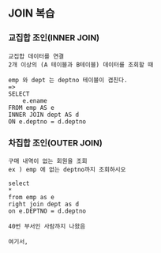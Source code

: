 ## JOIN 복습
### 교집합 조인(INNER JOIN)
    교집합 데이터를 연결
    2개 이상의 (A 테이블과 B테이블) 데이터를 조회할 때

    emp 와 dept 는 deptno 테이블이 겹친다.
    =>
    SELECT
        e.ename
    FROM emp AS e
    INNER JOIN dept AS d
    ON e.deptno = d.deptno

### 차집합 조인(OUTER JOIN)
    구매 내역이 없는 회원을 조회
    ex ) emp 에 없는 deptno까지 조회하시오

    select 
    *
    from emp as e
    right join dept as d
    on e.DEPTNO = d.deptno

    40번 부서인 사람까지 나왔음

    여기서, 